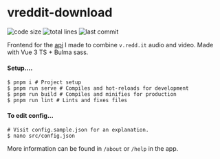 # vreddit-download

![code size](https://img.shields.io/github/languages/code-size/CyanPiano/vreddit-download) ![total lines](https://img.shields.io/tokei/lines/github/CyanPiano/vreddit-download) ![last commit](https://img.shields.io/github/last-commit/CyanPiano/vreddit-download)

Frontend for the [api](https://github.com/CyanPiano/vreddit-download-api) I made to combine `v.redd.it` audio and video. Made with Vue 3 TS + Bulma sass.

#### Setup....
```
$ pnpm i # Project setup
$ pnpm run serve # Compiles and hot-reloads for development
$ pnpm run build # Compiles and minifies for production
$ pnpm run lint # Lints and fixes files
```

#### To edit config...
```
# Visit config.sample.json for an explanation.
$ nano src/config.json
```

More information can be found in `/about` or `/help` in the app.